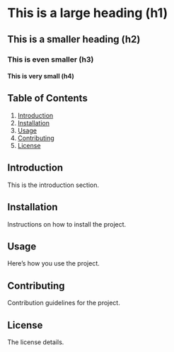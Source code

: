 # This is a large heading (h1)
## This is a smaller heading (h2)
### This is even smaller (h3)
#### This is very small (h4)
## Table of Contents
1. [Introduction](#introduction)
2. [Installation](#installation)
3. [Usage](#usage)
4. [Contributing](#contributing)
5. [License](#license)

## Introduction
This is the introduction section.

## Installation
Instructions on how to install the project.

## Usage
Here’s how you use the project.

## Contributing
Contribution guidelines for the project.

## License
The license details.
